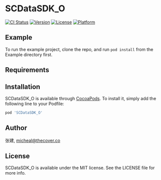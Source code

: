 # SCDataSDK_O

[![CI Status](https://img.shields.io/travis/张建/SCDataSDK_O.svg?style=flat)](https://travis-ci.org/张建/SCDataSDK_O)
[![Version](https://img.shields.io/cocoapods/v/SCDataSDK_O.svg?style=flat)](https://cocoapods.org/pods/SCDataSDK_O)
[![License](https://img.shields.io/cocoapods/l/SCDataSDK_O.svg?style=flat)](https://cocoapods.org/pods/SCDataSDK_O)
[![Platform](https://img.shields.io/cocoapods/p/SCDataSDK_O.svg?style=flat)](https://cocoapods.org/pods/SCDataSDK_O)

## Example

To run the example project, clone the repo, and run `pod install` from the Example directory first.

## Requirements

## Installation

SCDataSDK_O is available through [CocoaPods](https://cocoapods.org). To install
it, simply add the following line to your Podfile:

```ruby
pod 'SCDataSDK_O'
```

## Author

张建, micheal@thecover.co

## License

SCDataSDK_O is available under the MIT license. See the LICENSE file for more info.
